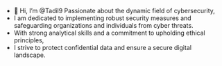 - 👋 Hi, I’m @Tadil9 Passionate about the dynamic field of cybersecurity,
- I am dedicated to implementing robust security measures and safeguarding organizations and individuals from cyber threats.
- With strong analytical skills and a commitment to upholding ethical principles,
- I strive to protect confidential data and ensure a secure digital landscape.
